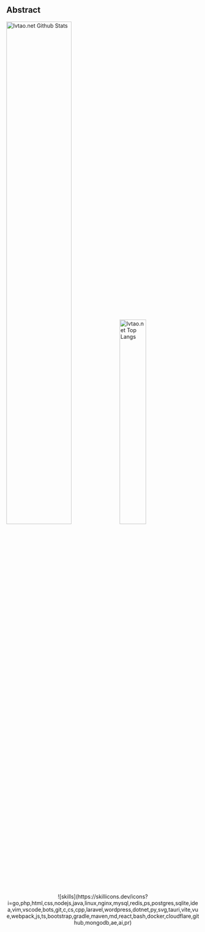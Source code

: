 ## Abstract
<p>
  <img src="https://github-readme-stats.vercel.app/api?username=lvtao-net&show_icons=true&hide_border=true" alt="lvtao.net Github Stats" width="58%" />
  <img src="https://github-readme-stats.vercel.app/api/top-langs/?username=lvtao-net&layout=compact&hide_border=true&langs_count=10" alt="lvtao.net Top Langs" width="37%" /> 
</p>

<center>
![skills](https://skillicons.dev/icons?i=go,php,html,css,nodejs,java,linux,nginx,mysql,redis,ps,postgres,sqlite,idea,vim,vscode,bots,git,c,cs,cpp,laravel,wordpress,dotnet,py,svg,tauri,vite,vue,webpack,js,ts,bootstrap,gradle,maven,md,react,bash,docker,cloudflare,github,mongodb,ae,ai,pr)
</center>
